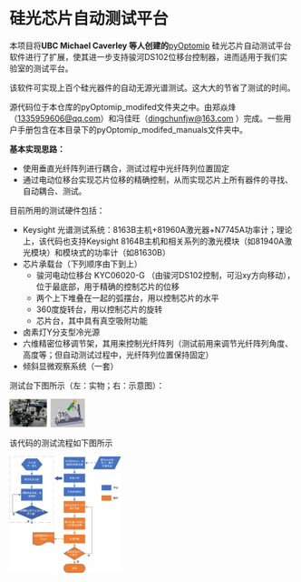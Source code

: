 # 硅光芯片自动测试平台

本项目将**UBC Michael Caverley 等人创建的**[pyOptomip](https://github.com/SiEPIC/SiEPIClab/releases/tag/v0.1.0) 硅光芯片自动测试平台软件进行了扩展，使其进一步支持骏河DS102位移台控制器，进而适用于我们实验室的测试平台。

该软件可实现上百个硅光器件的自动无源光谱测试。这大大的节省了测试的时间。

源代码位于本仓库的pyOptomip_modifed文件夹之中。由郑焱烽（1335959606@qq.com）和冯佳旺（dingchunfjw@163.com ）完成。一些用户手册包含在本目录下的pyOptomip_modifed_manuals文件夹中。

**基本实现思路：**

- 使用垂直光纤阵列进行耦合，测试过程中光纤阵列位置固定
- 通过电动位移台实现芯片位移的精确控制，从而实现芯片上所有器件的寻找、自动耦合、测试。

目前所用的测试硬件包括：

- Keysight 光谱测试系统：8163B主机+81960A激光器+N7745A功率计；理论上，该代码也支持Keysight 8164B主机和相关系列的激光模块（如81940A激光模块）和模块式的功率计（如81630B）
- 芯片承载台（下列顺序由下到上）
  - 骏河电动位移台 KYC06020-G （由骏河DS102控制，可沿xy方向移动），位于最底部，用于精确的控制芯片的位移
  - 两个上下堆叠在一起的弧摆台，用以控制芯片的水平
  - 360度旋转台，用以控制芯片的旋转
  - 芯片台，其中具有真空吸附功能
- 卤素灯Y分支型冷光源
- 六维精密位移调节架，其用来控制光纤阵列（测试前用来调节光纤阵列角度、高度等；但自动测试过程中，光纤阵列位置保持固定）
- 倾斜显微观察系统（一套）

测试台下图所示（左：实物；右：示意图）：

<img src="md_files/probe_station.jpg" style="zoom: 13%;" />



该代码的测试流程如下图所示

<img src="md_files/work_flow.jpg" style="zoom:20%;" />

